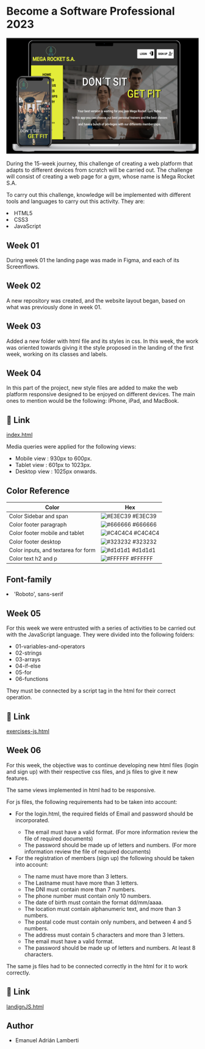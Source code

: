
# Become a Software Professional 2023

![Image text](https://github.com/Emanuel-Lamberti/BaSP-M2023/blob/master/Assets/image.png)

During the 15-week journey, this challenge of creating a web platform that adapts to different devices from scratch will be carried out.
The challenge will consist of creating a web page for a gym, whose name is Mega Rocket S.A.

To carry out this challenge, knowledge will be implemented with different tools and languages ​​to carry out this activity.
They are:
<li>HTML5</li>
<li>CSS3</li>
<li>JavaScript</li>

## Week 01
During week 01 the landing page was made in Figma, and each of its Screenflows.

## Week 02
A new repository was created, and the website layout began, based on what was previously done in week 01.

## Week 03
Added a new folder with html file and its styles in css. 
In this week, the work was oriented towards giving it the style proposed in the landing of the first week, working on its classes and labels.

## Week 04
In this part of the project, new style files are added to make the web platform responsive designed to be enjoyed on different devices. The main ones to mention would be the following: iPhone, iPad, and MacBook.

## 🔗 Link
[index.html](https://emanuel-lamberti.github.io/BaSP-M2023/Week-04/index.html)

Media queries were applied for the following views:
<ul>
    <li>Mobile view : 930px to 600px.</li>
    <li>Tablet view : 601px to 1023px.</li>
    <li>Desktop view : 1025px onwards.</li>
</ul>

## Color Reference

| Color             | Hex                                                                |
| ----------------- | ------------------------------------------------------------------ |
| Color Sidebar and span | ![#E3EC39](https://via.placeholder.com/10/E3EC39?text=+) #E3EC39 |
| Color footer paragraph | ![#666666](https://via.placeholder.com/10/666666?text=+) #666666 |
| Color footer mobile and tablet | ![#C4C4C4](https://via.placeholder.com/10/C4C4C4?text=+) #C4C4C4 |
| Color footer desktop | ![#323232](https://via.placeholder.com/10/323232?text=+) #323232 |
| Color inputs, and textarea for form | ![#d1d1d1](https://via.placeholder.com/10/d1d1d1text=+) #d1d1d1 |
| Color text h2 and p | ![#FFFFFF](https://via.placeholder.com/10/FFFFFF?text=+) #FFFFFF |

## Font-family

<li>'Roboto', sans-serif</li>

## Week 05

For this week we were entrusted with a series of activities to be carried out with the JavaScript language.
They were divided into the following folders:
<ul>
    <li>01-variables-and-operators</li>
    <li>02-strings</li>
    <li>03-arrays</li>
    <li>04-if-else</li>
    <li>05-for</li>
    <li>06-functions</li>
</ul>

They must be connected by a script tag in the html for their correct operation.

## 🔗 Link
[exercises-js.html](https://emanuel-lamberti.github.io/BaSP-M2023/Week-05/index.html)


## Week 06

For this week, the objective was to continue developing new html files (login and sign up) with their respective css files, and js files to give it new features.

The same views implemented in html had to be responsive.

For js files, the following requirements had to be taken into account:
<ul>
    <li>
        For the login.html, the required fields of Email and password should be incorporated.
    </li>
    <ul>
        <li>
            The email must have a valid format. (For more information review the file of required documents)
        </li>
        <li>
            The password should be made up of letters and numbers. (For more information review the file of required documents)
        </li>
    </ul>
    <li>
        For the registration of members (sign up) the following should be taken into account:
    </li>
    <ul>
        <li>
            The name must have more than 3 letters.
        </li>
        <li>
            The Lastname must have more than 3 letters.
        </li>
        <li>
            The DNI must contain more than 7 numbers.
        </li>
        <li>
            The phone number must contain only 10 numbers.
        </li>
        <li>
            The date of birth must contain the format dd/mm/aaaa.
        </li>
        <li>
            The location must contain alphanumeric text, and more than 3 numbers.
        </li>
        <li>
            The postal code must contain only numbers, and between 4 and 5 numbers.
        </li>
        <li>
            The address must contain 5 characters and more than 3 letters.
        </li>
        <li>
            The email must have a valid format.
        </li>
        <li>
            The password should be made up of letters and numbers. At least 8 characters.
        </li>
    </ul>
</ul>

The same js files had to be connected correctly in the html for it to work correctly.

## 🔗 Link
[landignJS.html](https://emanuel-lamberti.github.io/BaSP-M2023/Week-06/index.html)


## Author
- Emanuel Adrián Lamberti